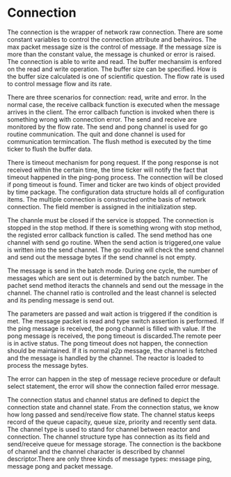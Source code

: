 # Connection

The connection is the wrapper of network raw connection. There are some constant variables to control the connection attribute and behaviros. The max packet message size is the control of message. If the message size is more than the constant value, the message is chunked or error is raised. The connection is able to write and read. The buffer mechansim is enfored on the read and write operation. The buffer size can be specified. How is the buffer size calculated is one of scientific question. The flow rate is used to control message flow and its rate.

There are three scenarios for connection: read, write and error. In the normal case, the receive callback function is executed when the message arrives in the client. The error callbach function is invoked when there is something wrong with connection error. The send and receive are monitored by the flow rate. The send and pong channel is used for go routine communication. The quit and done channel is used for communication termincation. The flush method is executed by the time ticker to flush the buffer data.

There is timeout mechanism for pong request. If the pong response is not received within the certain time, the time ticker will notify the fact that timeout happened in the ping-pong process. The connection will be closed if pong timeout is found. Timer and ticker are two kinds of object provided by time package. The configuration data structure holds all of configuration items. The multiple connection is constructed onthe basis of network connection. The field member is assigned in the initialization step. 

The channle must be closed if the service is stopped. The connection is stopped in the stop method. If there is something wrong with stop method, the registed error callback function is called. The send method has one channel with send go routine. When the send action is triggered,one value is written into the send channel. The go routine will check the send channel and send out the message bytes if the send channel is not empty. 

The message is send in the batch mode. During one cycle, the number of messages which are sent out is determined by the batch number. The pachet send method iteracts the channels and send out the message in the channel. The channel ratio is controlled and the least channel is selected and its pending message is send out.

The parameters are passed and wait action is triggered if the condition is met. The message packet is read and type switch assertion is performed. If the ping message is received, the pong channel is filled with value. If the pong message is received, the pong timeout is discarded.The remote peer is in active status. The pong timeout does not happen, the connection should be maintained. If it is normal p2p message, the channel is fetched and the message is handled by the channel. The reactor is loaded to process the message bytes.

The error can happen in the step of message recieve procedure or default select statement, the error will show the connection failed error message.

The connection status and channel status are defined to depict the connection state and channel state. From the connection status, we know how long passed and send/receive flow state. The channel status keeps record of the queue capacity, queue size, priority and recently sent data. The channel type is used to stand for channel between reactor and connection. The channel structure type has connection as its field and send/receive queue for message storage. The connection is the backbone of channel and the channel character is described by channel descriptor.There are only three kinds of message types: message ping, message pong and packet message.
